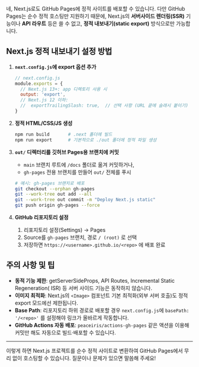 네, Next.js로도 GitHub Pages에 정적 사이트를 배포할 수 있습니다. 다만 GitHub Pages는 순수 정적 호스팅만 지원하기 때문에, Next.js의 **서버사이드 렌더링(SSR)** 기능이나 **API 라우트** 등은 쓸 수 없고, **정적 내보내기(static export)** 방식으로만 가능합니다.

## Next.js 정적 내보내기 설정 방법

1. **`next.config.js`에 export 옵션 추가**

   ```js
   // next.config.js
   module.exports = {
     // Next.js 13+: app 디렉토리 사용 시
     output: 'export',
     // Next.js 12 이하:
     //  exportTrailingSlash: true,  // 선택 사항 (URL 끝에 슬래시 붙이기)
   }
   ```
2. **정적 HTML/CSS/JS 생성**

   ```bash
   npm run build       # .next 폴더에 빌드
   npm run export      # 기본적으로 ./out 폴더에 정적 파일 생성
   ```
3. **`out/` 디렉터리를 깃허브 Pages용 브랜치에 커밋**

   * `main` 브랜치 루트에 `/docs` 폴더로 옮겨 커밋하거나,
   * `gh-pages` 전용 브랜치를 만들어 `out/` 전체를 푸시

   ```bash
   # 예시: gh-pages 브랜치로 배포
   git checkout --orphan gh-pages
   git --work-tree out add --all
   git --work-tree out commit -m "Deploy Next.js static"
   git push origin gh-pages --force
   ```
4. **GitHub 리포지토리 설정**

   1. 리포지토리 설정(Settings) → Pages
   2. Source를 `gh-pages` 브랜치, 경로 `/ (root)` 로 선택
   3. 저장하면 `https://<username>.github.io/<repo>` 에 배포 완료

## 주의 사항 및 팁

* **동적 기능 제한**: getServerSideProps, API Routes, Incremental Static Regeneration( ISR) 등 서버 사이드 기능은 동작하지 않습니다.
* **이미지 최적화**: Next.js의 `<Image>` 컴포넌트 기본 최적화(외부 서버 호출)도 정적 export 모드에선 제한됩니다.
* **Base Path**: 리포지토리 하위 경로로 배포할 경우 `next.config.js`에 `basePath: '/<repo>'` 를 설정해야 링크가 올바르게 작동합니다.
* **GitHub Actions 자동 배포**: `peaceiris/actions-gh-pages` 같은 액션을 이용해 커밋만 해도 자동으로 빌드·배포할 수 있습니다.

---

이렇게 하면 Next.js 프로젝트를 순수 정적 사이트로 변환하여 GitHub Pages에서 무리 없이 호스팅할 수 있습니다. 질문이나 문제가 있으면 말씀해 주세요!
